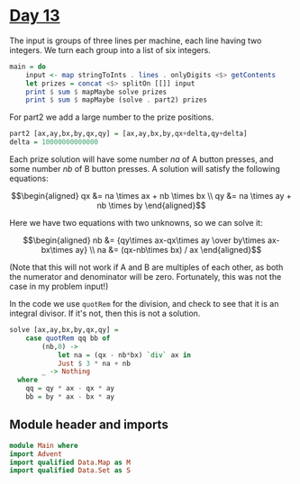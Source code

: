 # [Day 13](https://adventofcode.com/2024/day/13)

The input is groups of three lines per machine,
each line having two integers.
We turn each group into a list of six integers.

```haskell top:3
main = do
    input <- map stringToInts . lines . onlyDigits <$> getContents
    let prizes = concat <$> splitOn [[]] input
    print $ sum $ mapMaybe solve prizes
    print $ sum $ mapMaybe (solve . part2) prizes
```

For part2 we add a large number to the prize positions.

```haskell
part2 [ax,ay,bx,by,qx,qy] = [ax,ay,bx,by,qx+delta,qy+delta]
delta = 10000000000000
```

Each prize solution will have some number $na$ of A button presses,
and some number $nb$ of B button presses. A solution will satisfy
the following equations:

```math
\begin{aligned}
qx &= na \times ax + nb \times bx \\
qy &= na \times ay + nb \times by
\end{aligned}
```

Here we have two equations with two unknowns, so we can solve it:

```math
\begin{aligned}
nb &= {qy\times ax-qx\times ay \over by\times ax-bx\times ay} \\
na &= (qx-nb\times bx) / ax
\end{aligned}
```

(Note that this will not work if A and B are multiples of each other, as both
the numerator and denominator will be zero. Fortunately, this was not the case
in my problem input!)

In the code we use `quotRem` for the division,
and check to see that it is an integral divisor.
If it's not, then this is not a solution.

```haskell
solve [ax,ay,bx,by,qx,qy] =
    case quotRem qq bb of
        (nb,0) -> 
            let na = (qx - nb*bx) `div` ax in
            Just $ 3 * na + nb
        _ -> Nothing
  where
    qq = qy * ax - qx * ay
    bb = by * ax - bx * ay
```

## Module header and imports

```haskell top
module Main where
import Advent
import qualified Data.Map as M
import qualified Data.Set as S
```
